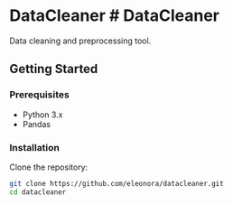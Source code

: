 # DataCleaner # DataCleaner

Data cleaning and preprocessing tool.
## Getting Started

### Prerequisites

- Python 3.x
- Pandas

### Installation

Clone the repository:

```bash
git clone https://github.com/eleonora/datacleaner.git
cd datacleaner
